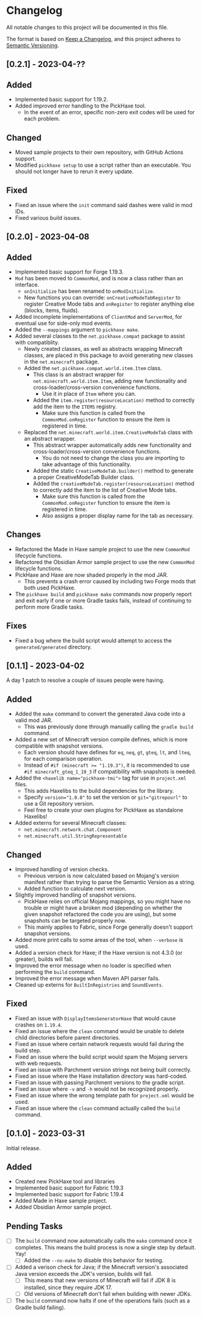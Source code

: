 # Changelog
All notable changes to this project will be documented in this file.

The format is based on [Keep a Changelog](https://keepachangelog.com/en/1.0.0/), and this project adheres to [Semantic Versioning](https://semver.org/spec/v2.0.0.html).

## [0.2.1] - 2023-04-??
## Added
- Implemented basic support for 1.19.2.
- Added improved error handling to the PickHaxe tool.
  - In the event of an error, specific non-zero exit codes will be used for each problem.
## Changed
- Moved sample projects to their own repository, with GitHub Actions support.
- Modified `pickhaxe setup` to use a script rather than an executable. You should not longer have to rerun it every update.
## Fixed
- Fixed an issue where the `init` command said dashes were valid in mod IDs.
- Fixed various build issues.


## [0.2.0] - 2023-04-08
## Added
- Implemented basic support for Forge 1.19.3.
- `Mod` has been moved to `CommonMod`, and is now a class rather than an interface.
  - `onInitialize` has been renamed to `onModInitialize`.
  - New functions you can override: `onCreativeModeTabRegister` to register Creative Mode tabs and `onRegister` to register anything else (blocks, items, fluids).
- Added incomplete implementations of `ClientMod` and `ServerMod`, for eventual use for side-only mod events.
- Added the `--mappings` argument to `pickhaxe make`.
- Added several classes to the `net.pickhaxe.compat` package to assist with compatiblity.
  - Newly created classes, as well as abstracts wrapping Minecraft classes, are placed in this package to avoid generating new classes in the `net.minecraft` package.
  - Added the `net.pickhaxe.compat.world.item.Item` class.
    - This class is an abstract wrapper for `net.minecraft.world.item.Item`, adding new functionality and cross-loader/cross-version convenience functions.
      - Use it in place of `Item` where you can.
    - Added the `item.register(resourceLocation)` method to correctly add the item to the `ITEMS` registry.
      - Make sure this function is called from the `CommonMod.onRegister` function to ensure the item is registered in time.
  - Replaced the `net.minecraft.world.item.CreativeModeTab` class with an abstract wrapper.
    - This abstract wrapper automatically adds new functionality and cross-loader/cross-version convenience functions.
      - You do not need to change the class you are importing to take advantage of this functionality.
    - Added the static `CreativeModeTab.builder()` method to generate a proper CreativeModeTab Builder class.
    - Added the `creativeModeTab.register(resourceLocation)` method to correctly add the item to the list of Creative Mode tabs.
      - Make sure this function is called from the `CommonMod.onRegister` function to ensure the item is registered in time.
      - Also assigns a proper display name for the tab as necessary.
## Changes
- Refactored the Made in Haxe sample project to use the new `CommonMod` lifecycle functions.
- Refactored the Obsidian Armor sample project to use the new `CommonMod` lifecycle functions.
- PickHaxe and Haxe are now shaded properly in the mod JAR.
  - This prevents a crash error caused by including two Forge mods that both used PickHaxe.
- The `pickhaxe build` and `pickhaxe make` commands now properly report and exit early if one or more Gradle tasks fails, instead of continuing to perform more Gradle tasks.
## Fixes
- Fixed a bug where the build script would attempt to access the `generated/generated` directory.


## [0.1.1] - 2023-04-02
A day 1 patch to resolve a couple of issues people were having.
## Added
- Added the `make` command to convert the generated Java code into a valid mod JAR.
  - This was previously done through manually calling the `gradle build` command.
- Added a new set of Minecraft version compile defines, which is more compatible with snapshot versions.
  - Each version should have defines for `eq`, `neq`, `gt`, `gteq`, `lt`, and `lteq`, for each comparison operation.
  - Instead of `#if (minecraft >= "1.19.3")`, it is recommended to use `#if minecraft_gteq_1_19_3` if compatibility with snapshots is needed.
- Added the `<haxelib name="pickhaxe-tmi">` tag for use in `project.xml` files.
  - This adds Haxelibs to the build dependencies for the library.
  - Specify `version="1.0.0"` to set the version or `git="gitrepourl"` to use a Git repository version.
  - Feel free to create your own plugins for PickHaxe as standalone Haxelibs!
- Added externs for several Minecraft classes:
  - `net.minecraft.network.chat.Component`
  - `net.minecraft.util.StringRepresentable`
## Changed
- Improved handling of version checks.
  - Previous version is now calculated based on Mojang's version manifest rather than trying to parse the Semantic Version as a string.
  - Added function to calculate next version.
- Slightly improved handling of snapshot versions.
  - PickHaxe relies on official Mojang mappings, so you might have no trouble or might have a broken mod (depending on whether the given snapshot refactored the code you are using), but some snapshots can be targeted properly now.
  - This mainly applies to Fabric, since Forge generally doesn't support snapshot versions.
- Added more print calls to some areas of the tool, when `--verbose` is used.
- Added a version check for Haxe; if the Haxe version is not 4.3.0 (or greater), builds will fail.
- Improved the error message when no loader is specified when performing the `build` command.
- Improved the error message when Maven API parser fails.
- Cleaned up externs for `BuiltInRegistries` and `SoundEvents`.
## Fixed
- Fixed an issue with `DisplayItemsGeneratorHaxe` that would cause crashes on `1.19.4`.
- Fixed an issue where the `clean` command would be unable to delete child directories before parent directories.
- Fixed an issue where certain network requests would fail during the build step.
- Fixed an issue where the build script would spam the Mojang servers with web requests.
- Fixed an issue with Parchment version strings not being built correctly.
- Fixed an issue where the Haxe installation directory was hard-coded.
- Fixed an issue with passing Parchment versions to the gradle script.
- Fixed an issue where `-v` and `-h` would not be recognized properly.
- Fixed an issue where the wrong template path for `project.xml` would be used.
- Fixed an issue where the `clean` command actually called the `build` command.


## [0.1.0] - 2023-03-31
Initial release.
## Added
- Created new PickHaxe tool and libraries
- Implemented basic support for Fabric 1.19.3
- Implemented basic support for Fabric 1.19.4
- Added Made in Haxe sample project.
- Added Obsidian Armor sample project.


## Pending Tasks
- [ ] The `build` command now automatically calls the `make` command once it completes. This means the build process is now a single step by default. Yay!
  - [ ] Added the `--no-make` to disable this behavior for testing.
- [ ] Added a verison check for Java; if the Minecraft version's associated Java version exceeds the JDK's version, builds will fail.
  - [ ] This means that new versions of Minecraft will fail if JDK 8 is installed, since they require JDK 17.
  - [ ] Old versions of Minecraft don't fail when building with newer JDKs.
- [ ] The `build` command now halts if one of the operations fails (such as a Gradle build failing).